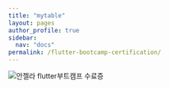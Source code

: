 ```yaml
---
title: "mytable"
layout: pages
author_profile: true
sidebar:
  nav: "docs"
permalink: /flutter-bootcamp-certification/
---
```



![안젤라 flutter부트캠프 수료증](https://udemy-certificate.s3.amazonaws.com/image/UC-d7a8d27d-eb4b-4bc4-a660-8f54a1aea5b2.jpg)
